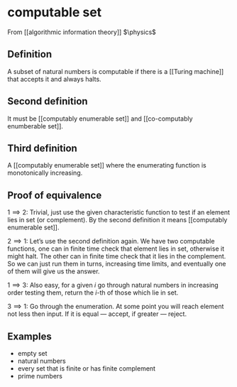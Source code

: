 # computable set
From [[algorithmic information theory]]
$\physics$
## Definition
A subset of natural numbers is computable if there is a [[Turing machine]] that accepts it and always halts.

## Second definition
It must be [[computably enumerable set]] and [[co-computably enumberable set]].

## Third definition
A [[computably enumerable set]] where the enumerating function is monotonically increasing.

## Proof of equivalence
$1 \implies 2$: Trivial, just use the given characteristic function to test if an element lies in set (or complement). By the second definition it means [[computably enumerable set]].

$2 \implies 1$: Let’s use the second definition again. We have two computable functions, one can in finite time check that element lies in set, otherwise it might halt. The other can in finite time check that it lies in the complement. So we can just run them in turns, increasing time limits, and eventually one of them will give us the answer.

$1 \implies 3$: Also easy, for a given $i$ go through natural numbers in increasing order testing them, return the $i$-th of those which lie in set.

$3 \implies 1$: Go through the enumeration. At some point you will reach element not less then input. If it is equal — accept, if greater — reject.

## Examples
- empty set
- natural numbers
- every set that is finite or has finite complement
- prime numbers